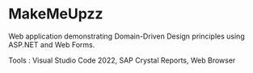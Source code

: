 # MakeMeUpzz

Web application demonstrating Domain-Driven Design principles using ASP.NET and Web Forms.

Tools : Visual Studio Code 2022, SAP Crystal Reports, Web Browser
